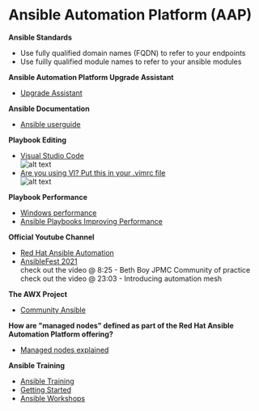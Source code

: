 # Ansible Automation Platform (AAP)

**Ansible Standards**
- Use fully qualified domain names (FQDN) to refer to your endpoints
- Use fuilly qualified module names to refer to your ansible modules

**Ansible Automation Platform Upgrade Assistant**
- [Upgrade Assistant](https://access.redhat.com/labs/aapua/ "Upgrade Assistant")

**Ansible Documentation**
- [Ansible userguide](https://docs.ansible.com/automation-controller/latest/html/userguide/ "Ansible userguide")

**Playbook Editing**  
- [Visual Studio Code](https://code.visualstudio.com/ "Code editing Redifined")  
![alt text](https://github.com/ericcames/AnsibleAutomationPlatform/blob/main/images/vscodeext.png "Logo Title Text 1")
- [Are you using VI? Put this in your .vimrc file](https://github.com/ericcames/AnsibleAutomationPlatform/blob/main/files_to_deploy/vimrc "Are you using VI? Put this in your .vimrc file")  
![alt text](https://github.com/ericcames/AnsibleAutomationPlatform/blob/main/images/vimrc.png "Logo Title Text 1")

**Playbook Performance**
- [Windows performance](https://docs.ansible.com/ansible/latest/user_guide/windows_performance.html "Windows performance")  
- [Ansible Playbooks Improving Performance](https://github.com/ericcames/AnsibleAutomationPlatform/blob/main/files/Ansible%20-%20Playbook%20Performance.pdf "Ansible Playbooks Improving Performance")

**Official Youtube Channel**
- [Red Hat Ansible Automation](https://www.youtube.com/c/ansibleautomation "Red Hat Automation")
- [AnsibleFest 2021](https://www.youtube.com/watch?v=BLkm7KDKPEw "AnsibleFest 2021")  
  check out the video @ 8:25 - Beth Boy JPMC Community of practice  
  check out the video @ 23:03 - Introducing automation mesh

**The AWX Project**
- [Community Ansible](https://www.ansible.com/products/awx-project/faq "The AWX Project")

**How are "managed nodes" defined as part of the Red Hat Ansible Automation Platform offering?**
- [Managed nodes explained](https://access.redhat.com/articles/3331481?extIdCarryOver=true&sc_cid=701f2000001OH7YAAW "Managed nodes explained")

**Ansible Training**
- [Ansible Training](https://www.ansible.com/products/ansible-training "Ansible Training")
- [Getting Started](https://developers.redhat.com/products/ansible/getting-started "Getting Started")
- [Ansible Workshops](https://github.com/ansible/workshops "Ansible Workshops")



